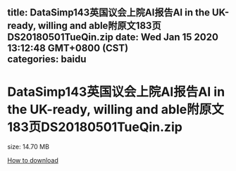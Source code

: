 
title: DataSimp143英国议会上院AI报告AI in the UK-ready, willing and able附原文183页DS20180501TueQin.zip
date: Wed Jan 15 2020 13:12:48 GMT+0800 (CST)    
categories: baidu
---

# DataSimp143英国议会上院AI报告AI in the UK-ready, willing and able附原文183页DS20180501TueQin.zip
size: 14.70 MB
 
 

[How to download](https://bpcam.bemobtrk.com/go/2ceec3aa-1ca2-46d6-b9ff-aaa5c184517c?jno=570)